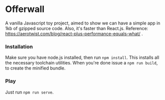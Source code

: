 # Offerwall
A vanilla Javascript toy project, aimed to show we can have a simple app in 1kb of gzipped source code. Also, it's faster than React.js. Reference: https://aerotwist.com/blog/react-plus-performance-equals-what/ .
### Installation
Make sure you have node.js installed, then run `npm install`.
This installs all the necessary toolchain utilities. When you're done issue a `npm run build`, to create the minified bundle.
### Play
Just run `npm run serve`.
